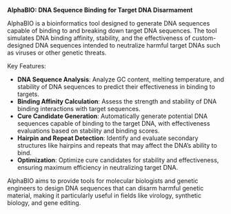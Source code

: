 **AlphaBIO: DNA Sequence Binding for Target DNA Disarmament**

AlphaBIO is a bioinformatics tool designed to generate DNA sequences capable of binding to and breaking down target DNA sequences. The tool simulates DNA binding affinity, stability, and the effectiveness of custom-designed DNA sequences intended to neutralize harmful target DNAs such as viruses or other genetic threats.

Key Features:
- **DNA Sequence Analysis**: Analyze GC content, melting temperature, and stability of DNA sequences to predict their effectiveness in binding to targets.
- **Binding Affinity Calculation**: Assess the strength and stability of DNA binding interactions with target sequences.
- **Cure Candidate Generation**: Automatically generate potential DNA sequences capable of binding to the target DNA, with effectiveness evaluations based on stability and binding scores.
- **Hairpin and Repeat Detection**: Identify and evaluate secondary structures like hairpins and repeats that may affect the DNA’s ability to bind.
- **Optimization**: Optimize cure candidates for stability and effectiveness, ensuring maximum efficiency in neutralizing target DNA.

AlphaBIO aims to provide tools for molecular biologists and genetic engineers to design DNA sequences that can disarm harmful genetic material, making it particularly useful in fields like virology, synthetic biology, and gene editing.

